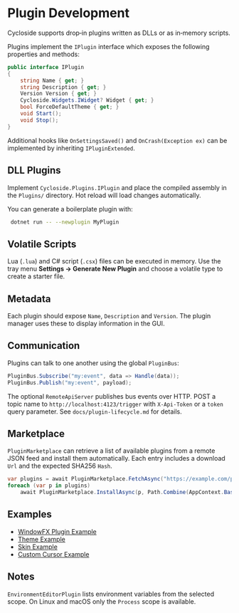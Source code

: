 # Plugin Development

Cycloside supports drop‑in plugins written as DLLs or as in‑memory scripts.

Plugins implement the `IPlugin` interface which exposes the following
properties and methods:

```csharp
public interface IPlugin
{
    string Name { get; }
    string Description { get; }
    Version Version { get; }
    Cycloside.Widgets.IWidget? Widget { get; }
    bool ForceDefaultTheme { get; }
    void Start();
    void Stop();
}
```

Additional hooks like `OnSettingsSaved()` and `OnCrash(Exception ex)` can be
implemented by inheriting `IPluginExtended`.

## DLL Plugins

Implement `Cycloside.Plugins.IPlugin` and place the compiled assembly in the `Plugins/` directory. Hot reload will load changes automatically.

You can generate a boilerplate plugin with:
```bash
 dotnet run -- --newplugin MyPlugin
```

## Volatile Scripts

Lua (`.lua`) and C# script (`.csx`) files can be executed in memory. Use the tray menu **Settings → Generate New Plugin** and choose a volatile type to create a starter file.

## Metadata

Each plugin should expose `Name`, `Description` and `Version`. The plugin manager uses these to display information in the GUI.

## Communication

Plugins can talk to one another using the global `PluginBus`:

```csharp
PluginBus.Subscribe("my:event", data => Handle(data));
PluginBus.Publish("my:event", payload);
```

The optional `RemoteApiServer` publishes bus events over HTTP. POST a topic name
to `http://localhost:4123/trigger` with `X-Api-Token` or a `token` query
parameter. See `docs/plugin-lifecycle.md` for details.

## Marketplace

`PluginMarketplace` can retrieve a list of available plugins from a remote JSON feed and
install them automatically. Each entry includes a download `Url` and the expected
SHA256 `Hash`.

```csharp
var plugins = await PluginMarketplace.FetchAsync("https://example.com/plugins.json");
foreach (var p in plugins)
    await PluginMarketplace.InstallAsync(p, Path.Combine(AppContext.BaseDirectory, "Plugins"));
```

## Examples

- [WindowFX Plugin Example](examples/windowfx-plugin-example.md)
- [Theme Example](examples/theme-example.md)
- [Skin Example](examples/skin-example.md)
- [Custom Cursor Example](examples/custom-cursor-example.md)

## Notes

`EnvironmentEditorPlugin` lists environment variables from the selected scope.
On Linux and macOS only the `Process` scope is available.

